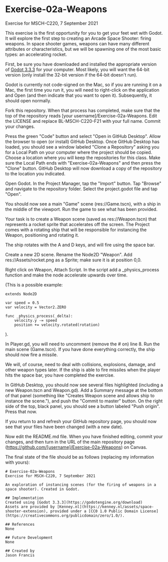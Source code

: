 # Exercise-02a-Weapons
Exercise for MSCH-C220, 7 September 2021

This exercise is the first opportunity for you to get your feet wet with Godot. It will explore the first step to creating an Arcade Space Shooter: firing weapons. In space shooter games, weapons can have many different attributes or characteristics, but we will be spawning one of the most basic types: an accelerating rocket.

First, be sure you have downloaded and installed the appropriate version of [Godot 3.3.3](https://godotengine.org/download) for your computer. Most likely, you will want the 64-bit version (only install the 32-bit version if the 64-bit doesn't run).

Godot is currently not code-signed on the Mac, so if you are running it on a Mac, the first time you run it, you will need to right-click on the application and Open (and then indicate that you want to open it). Subsequently, it should open normally.

Fork this repository. When that process has completed, make sure that the top of the repository reads [your username]/Exercise-02a-Weapons. Edit the LICENSE and replace BL-MSCH-C220-F21 with your full name. Commit your changes.

Press the green "Code" button and select "Open in GitHub Desktop". Allow the browser to open (or install) GitHub Desktop. Once GitHub Desktop has loaded, you should see a window labeled "Clone a Repository" asking you for a Local Path on your computer where the project should be copied. Choose a location where you will keep the repositories for this class. Make sure the Local Path ends with "Exercise-02a-Weapons" and then press the "Clone" button. GitHub Desktop will now download a copy of the repository to the location you indicated.

Open Godot. In the Project Manager, tap the "Import" button. Tap "Browse" and navigate to the repository folder. Select the project.godot file and tap "Open".

You should now see a main "Game" scene (res://Game.tscn), with a ship in the middle of the viewport. Run the game to see what has been provided.

Your task is to create a Weapon scene (saved as res://Weapon.tscn) that represents a rocket sprite that accelerates off the screen. The Project comes with a rotating ship that will be responsible for instancing the Weapon, positioning and rotating it.

The ship rotates with the A and D keys, and will fire using the space bar. 

Create a new 2D scene. Rename the Node2D "Weapon". Add res://Assets/rocket.png as a Sprite; make sure it is at position 0,0.

Right click on Weapon, Attach Script. In the script add a _physics_process function and make the node accelerate upwards over time.

(This is a possible example: 
```
extends Node2D

var speed = 0.5
var velocity = Vector2.ZERO

func _physics_process(_delta):
	velocity.y -= speed
	position += velocity.rotated(rotation)
```	
).

In Player.gd, you will need to uncomment (remove the # on) line 8. Run the main scene (Game.tscn). If you have done everything correctly, the ship should now fire a missile.

We will, of course, need to deal with collisions, explosions, damage, and other weapon types later. If the ship is able to fire missiles when the player hits the space bar, you have completed the exercise.

In GitHub Desktop, you should now see several files highlighted (including a new Weapon.tscn and Weapon.gd). Add a Summary message at the bottom of that panel (something like "Creates Weapon scene and allows ship to instance the scene."), and push the "Commit to master" button. On the right side of the top, black panel, you should see a button labeled "Push origin". Press that now.

If you return to and refresh your GitHub repository page, you should now see that your files have been changed (with a new date).

Now edit the README.md file. When you have finished editing, commit your changes, and then turn in the URL of the main repository page (https://github.com/[username]/Exercise-02a-Weapons) on Canvas.

The final state of the file should be as follows (replacing my information with yours):
```
# Exercise-02a-Weapons
Exercise for MSCH-C220, 7 September 2021

An exploration of instancing scenes (for the firing of weapons in a space shooter). Created in Godot.

## Implementation
Created using [Godot 3.3.3](https://godotengine.org/download)
Assets are provided by [Kenney.nl](https://kenney.nl/assets/space-shooter-extension), provided under a [CC0 1.0 Public Domain License](https://creativecommons.org/publicdomain/zero/1.0/).

## References
None

## Future Development
None

## Created by
Jason Francis
```
